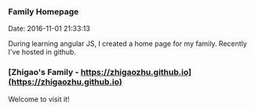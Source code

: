 <!--
title: Family Homepage
date: 2016-11-01 21:33:13
tags:
-->
### Family Homepage
Date: 2016-11-01 21:33:13

During learning angular JS, I created a home page for my family. Recently I've hosted in github. 

### [Zhigao's Family - https://zhigaozhu.github.io](https://zhigaozhu.github.io)

Welcome to visit it!
